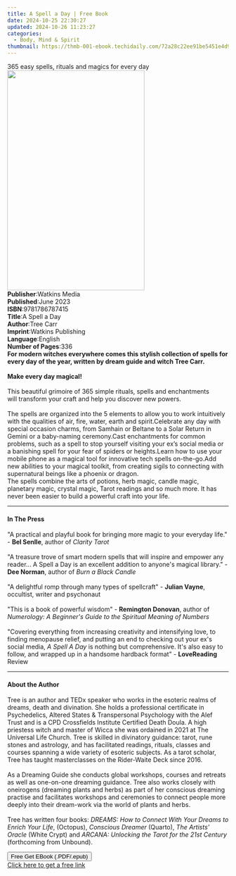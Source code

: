 ```yaml
---
title: A Spell a Day | Free Book
date: 2024-10-25 22:30:27
updated: 2024-10-26 11:23:27
categories:
  - Body, Mind & Spirit
thumbnail: https://thmb-001-ebook.techidaily.com/72a28c22ee91be5451e4d916a665ba6a2d9098ddb20a9ab4bf123218b49df386.jpg
---
```

<main id="book-container">
  <div class="flex flex-col">
    <div class="book-brief flex-1 py-6 px-4 sm:p-6 md:py-10 md:px-8">
      <!-- brief-->
      <div class="book-brief-main">
        365 easy spells, rituals and magics for every day
      </div>
    </div>
    <div
      class="book-meta-info flex-1 grid gap-4 col-start-1 col-end-3 row-start-1 sm:mb-6 sm:grid-cols-4 lg:gap-6 lg:col-start-2 lg:row-end-6 lg:row-span-6 lg:mb-0"
    >
      <div
        class="book-meta-info-left place-content-center mt-4 p-4 text-sm leading-6 col-start-2 col-span-2 dark:text-slate-400"
      >
        <img
          class="w-full h-500 object-cover rounded-lg sm:h-255 sm:col-span-2 lg:col-span-full"
          src="https://img-001-ebook.techidaily.com/ce595abcf241060e1096f3926913904e4127ca93a793d3474a0dc16fffcb6093.jpg"
          alt=""
          width="312"
          height="500"
        />
      </div>
      <div
        class="book-meta-info-right mt-2 col-start-1 row-start-2 col-span-3 self-center"
      >
        <!-- meta data  -->
        <div class="flex flex-col px-4 md:px-8">
          <div class="flex-1">
            <strong>Publisher</strong>:<span class="px-2">Watkins Media</span>
          </div>
          <div class="flex-1">
            <strong>Published</strong>:<span class="px-2">June 2023</span>
          </div>
          <div class="flex-1">
            <strong>ISBN</strong>:<span class="px-2">9781786787415</span>
          </div>
          <div class="flex-1">
            <strong>Title</strong>:<span class="px-2">A Spell a Day</span>
          </div>
          <div class="flex-1">
            <strong>Author</strong>:<span class="px-2">Tree Carr</span>
          </div>
          <div class="flex-1">
            <strong>Imprint</strong>:<span class="px-2"
              >Watkins Publishing</span
            >
          </div>
          <div class="flex-1">
            <strong>Language</strong>:<span class="px-2">English</span>
          </div>
          <div class="flex-1">
            <strong>Number of Pages</strong>:<span class="px-2">336</span>
          </div>
        </div>
      </div>
    </div>
    <div class="book-description flex-1 py-6 px-4 sm:p-6 md:py-10 md:px-8">
      <div class="book-description-main">
        <div accordion-content="" id="description">
          <b
            >For modern witches everywhere comes this stylish collection of
            spells for every day of the year, written by dream guide and witch
            Tree Carr.</b
          ><br /><br /><b>Make every day magical!</b><br /><br /><b></b>This
          beautiful grimoire of 365 simple rituals, spells and enchantments
          will&nbsp;transform your craft and help you discover new powers.<br /><br />The
          spells are organized into the 5 elements to allow you to
          work&nbsp;intuitively with the qualities of air, fire, water, earth
          and spirit.Celebrate any day with special occasion charms, from
          Samhain or&nbsp;Beltane to a Solar Return in Gemini or a baby-naming
          ceremony.Cast enchantments for common problems, such as a spell
          to&nbsp;stop yourself visiting your ex’s social media or a banishing
          spell&nbsp;for your fear of spiders or heights.Learn how to use your
          mobile phone as a magical tool for&nbsp;innovative tech spells
          on-the-go.Add new abilities to your magical toolkit, from creating
          sigils to&nbsp;connecting with supernatural beings like a phoenix or
          dragon.<br />The spells combine the arts of potions, herb magic,
          candle magic, planetary&nbsp;magic, crystal magic, Tarot readings and
          so much more. It has never been&nbsp;easier to build a powerful craft
          into your life.
        </div>
        <div class="accordion-fader"></div>
      </div>
    </div>
    <div class="book-excerpts flex-1 py-6 px-4 sm:p-6 md:py-10 md:px-8">
      <!-- excerpts-->
      <div class="book-excerpts-main">
        <hr />
        <h4 class="placeholder placeholder-heading">
          <span>In The Press</span>
        </h4>
        <p>
          "A practical and playful book for bringing more magic to your everyday
          life." - <b>Bel Senlle</b>, author of<i> Clarity Tarot<br /><br /></i
          >"A treasure trove of smart modern spells that will inspire and
          empower any reader...&nbsp;A Spell a Day&nbsp;is an excellent addition
          to anyone's magical library." - <b>Dee Norman</b>, author of<i>
            Burn a Black Candle<br /><br /></i
          >"A delightful romp through many types of spellcraft" -
          <b>Julian Vayne</b>, occultist, writer and psychonaut<br /><br />"This
          is a book of powerful wisdom" - <b>Remington Donovan</b>, author of<i>
            Numerology: A Beginner's Guide to the Spiritual Meaning of
            Numbers<br /><br /></i
          >"Covering everything&nbsp;from increasing creativity and intensifying
          love, to finding menopause&nbsp;relief, and putting an end to checking
          out your&nbsp;ex's social media, <i>A Spell A Day</i> is nothing but
          comprehensive. It's also easy to follow, and wrapped up in a handsome
          hardback format" - <b>LoveReading</b> Review
        </p>
      </div>
    </div>
    <div class="book-about-author flex-1 py-6 px-4 sm:p-6 md:py-10 md:px-8">
      <!-- about author-->
      <div class="book-main-author-main">
        <hr />
        <h4 class="placeholder placeholder-heading">
          <span>About the Author</span>
        </h4>
        <p>
          Tree is an author and TEDx speaker who works in the esoteric realms of
          dreams, death and divination. She holds a professional certificate in
          Psychedelics, Altered States &amp; Transpersonal Psychology with the
          Alef Trust and is a CPD Crossfields Institute Certified Death Doula. A
          high priestess witch and master of Wicca she was ordained in 2021 at
          The Universal Life Church. Tree is skilled in divinatory guidance:
          tarot, rune stones and astrology, and has facilitated readings,
          rituals, classes and courses spanning a wide variety of esoteric
          subjects. As a tarot scholar, Tree has taught masterclasses on the
          Rider-Waite Deck since 2016.<br /><br />As a Dreaming Guide she
          conducts global workshops, courses and retreats as well as one-on-one
          dreaming guidance. Tree also works closely with oneirogens (dreaming
          plants and herbs) as part of her conscious dreaming practise and
          facilitates workshops and ceremonies to connect people more deeply
          into their dream-work via the world of plants and herbs.<br /><br />Tree
          has written four books:
          <i>DREAMS: How to Connect With Your Dreams to Enrich Your Life</i>,
          (Octopus), <i>Conscious Dreamer</i> (Quarto),
          <i>The Artists' Oracle</i> (White Crypt) and
          <i>ARCANA: Unlocking the Tarot for the 21st Century</i> (forthcoming
          from Unbound).
        </p>
      </div>
    </div>
    <div class="book-free-get flex-1 py-6 px-4 sm:p-6 md:py-10 md:px-8">
      <button
        id="btn-free-get"
        class="bg-blue-500 hover:bg-blue-700 text-white font-bold py-2 px-4 rounded"
      >
        Free Get EBook (.PDF/.epub)
      </button>
      <div id="countdown-display" class="px-2 text-lg mt-2"></div>
      <a
        id="free-link"
        class="hidden bg-blue-500 hover:bg-blue-700 text-white font-bold py-2 px-4 rounded"
        href="https://www.ebooks.com/en-us/book/210666541/a-spell-a-day/tree-carr/"
        target="_blank"
        >Click here to get a free link</a
      >
    </div>
    <script>
      let countdownTime = 0;
      let countdownInterval = null;
      document
        .getElementById('btn-free-get')
        .addEventListener('click', startCountdown);
      function startCountdown() {
        countdownTime = new Date().getTime() + 60000 * 3;
        countdownInterval = setInterval(updateCountdown, 1000);
        document.getElementById('btn-free-get').disabled = true;
        document
          .getElementById('btn-free-get')
          .classList.add('bg-gray-500', 'cursor-not-allowed');
      }
      function updateCountdown() {
        let currentTime = new Date().getTime();
        let timeLeft = countdownTime - currentTime;
        let secondsLeft = Math.floor(timeLeft / 1000);
        document.getElementById('countdown-display').innerHTML =
          `Remaining time: ${secondsLeft} seconds.`;
        if (secondsLeft <= 0) {
          clearInterval(countdownInterval);
          document.getElementById('btn-free-get').classList.add('hidden');
          document.getElementById('free-link').classList.remove('hidden');
          document.getElementById('countdown-display').innerHTML = '';
        }
      }
    </script>
  </div>
</main>

